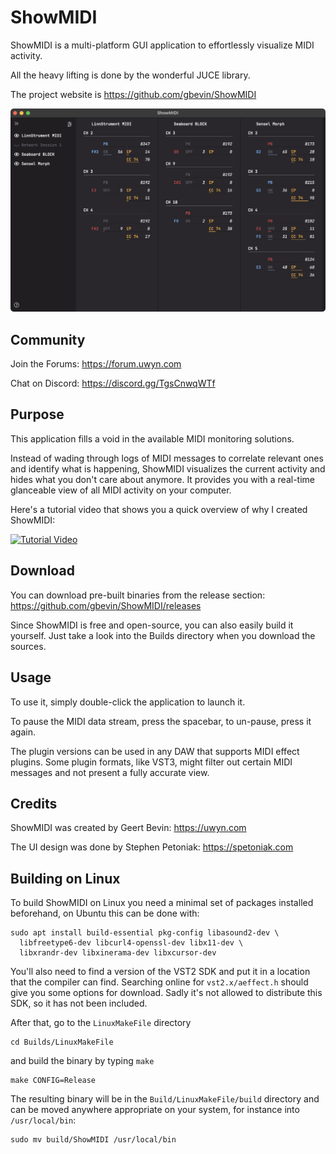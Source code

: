 # ShowMIDI

ShowMIDI is a multi-platform GUI application to effortlessly visualize MIDI activity.

All the heavy lifting is done by the wonderful JUCE library.

The project website is https://github.com/gbevin/ShowMIDI

<p><img src="https://raw.githubusercontent.com/gbevin/ShowMIDI/main/Design/showmidi-0.5.0.png" width="640" /></p>

## Community

Join the Forums: https://forum.uwyn.com

Chat on Discord: https://discord.gg/TgsCnwqWTf

## Purpose

This application fills a void in the available MIDI monitoring solutions.

Instead of wading through logs of MIDI messages to correlate relevant ones and identify what is happening, ShowMIDI visualizes the current activity and hides what you don't care about anymore. It provides you with a real-time glanceable view of all MIDI activity on your computer.

Here's a tutorial video that shows you a quick overview of why I created ShowMIDI:

<a href="https://www.youtube.com/watch?v=TliuBpUY8pw" target="_blank"><img src="https://i.ytimg.com/vi/TliuBpUY8pw/maxresdefault.jpg" alt="Tutorial Video" width="640" height="360" border="0" /></a>

## Download

You can download pre-built binaries from the release section:
https://github.com/gbevin/ShowMIDI/releases

Since ShowMIDI is free and open-source, you can also easily build it yourself. Just take a look into the Builds directory when you download the sources.

## Usage

To use it, simply double-click the application to launch it.

To pause the MIDI data stream, press the spacebar, to un-pause, press it again.

The plugin versions can be used in any DAW that supports MIDI effect plugins. Some plugin formats, like VST3, might filter out certain MIDI messages and not present a fully accurate view.

## Credits

ShowMIDI was created by Geert Bevin: https://uwyn.com

The UI design was done by Stephen Petoniak: https://spetoniak.com

## Building on Linux

To build ShowMIDI on Linux you need a minimal set of packages installed beforehand, on Ubuntu this can be done with:

```
sudo apt install build-essential pkg-config libasound2-dev \
  libfreetype6-dev libcurl4-openssl-dev libx11-dev \
  libxrandr-dev libxinerama-dev libxcursor-dev
```

You'll also need to find a version of the VST2 SDK and put it in a location that the compiler can find.
Searching online for `vst2.x/aeffect.h` should give you some options for download.
Sadly it's not allowed to distribute this SDK, so it has not been included.

After that, go to the `LinuxMakeFile` directory

```
cd Builds/LinuxMakeFile
```

and build the binary by typing `make`

```
make CONFIG=Release
```

The resulting binary will be in the `Build/LinuxMakeFile/build` directory and can be moved anywhere appropriate on your system, for instance into `/usr/local/bin`:

```
sudo mv build/ShowMIDI /usr/local/bin
```
